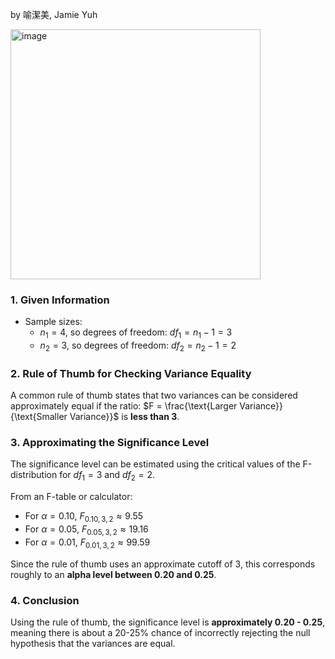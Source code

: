 by 喻潔美, Jamie Yuh

<img width="400" alt="image" src="https://github.com/user-attachments/assets/8ce4741c-88d7-4e9f-a4b3-c3026a57230d" />

### **1. Given Information**
- Sample sizes: 
  - $n_1 = 4$, so degrees of freedom: $df_1 = n_1 - 1 = 3$
  - $n_2 = 3$, so degrees of freedom: $df_2 = n_2 - 1 = 2$
  
### **2. Rule of Thumb for Checking Variance Equality**
A common rule of thumb states that two variances can be considered approximately equal if the ratio:
$F = \frac{\text{Larger Variance}}{\text{Smaller Variance}}$
is **less than 3**.

### **3. Approximating the Significance Level**
The significance level can be estimated using the critical values of the F-distribution for $df_1 = 3$ and $df_2 = 2$.

From an F-table or calculator:
- For $\alpha = 0.10$, $F_{0.10, 3, 2} \approx 9.55$
- For $\alpha = 0.05$, $F_{0.05, 3, 2} \approx 19.16$
- For $\alpha = 0.01$, $F_{0.01, 3, 2} \approx 99.59$

Since the rule of thumb uses an approximate cutoff of 3, this corresponds roughly to an **alpha level between 0.20 and 0.25**.

### **4. Conclusion**
Using the rule of thumb, the significance level is **approximately 0.20 - 0.25**, meaning there is about a 20-25% chance of incorrectly rejecting the null hypothesis that the variances are equal.
